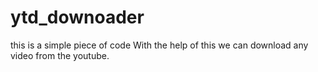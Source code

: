 # ytd_downoader
this is a simple piece of code 
With the help of this we can download any video from the youtube.
